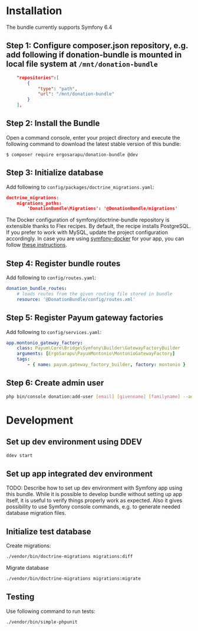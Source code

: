 # Installation

The bundle currently supports Symfony 6.4

## Step 1: Configure composer.json repository, e.g. add following if donation-bundle is mounted in local file system at `/mnt/donation-bundle`

```json
    "repositories":[
        {
            "type": "path",
            "url": "/mnt/donation-bundle"
        }
    ],
```

## Step 2: Install the Bundle

Open a command console, enter your project directory and execute the
following command to download the latest stable version of this bundle:

```console
$ composer require ergosarapu/donation-bundle @dev
```

## Step 3: Initialize database

Add following to `config/packages/doctrine_migrations.yaml`:

```json
doctrine_migrations:
    migrations_paths:
        'DonationBundle\Migrations': '@DonationBundle/migrations'
```

The Docker configuration of symfony/doctrine-bundle repository is extensible thanks to Flex recipes. By default, the recipe installs PostgreSQL.
If you prefer to work with MySQL, update the project configuration accordingly. In case you are using [symfony-docker](https://github.com/dunglas/symfony-docker) for your app, you can follow [these instructions](https://github.com/dunglas/symfony-docker/blob/main/docs/mysql.md).

## Step 4: Register bundle routes

Add following to `config/routes.yaml`:

```yaml
donation_bundle_routes:
    # loads routes from the given routing file stored in bundle
    resource: '@DonationBundle/config/routes.xml'
```

## Step 5: Register Payum gateway factories

Add following to `config/services.yaml`:

```yaml
app.montonio_gateway_factory:
    class: Payum\Core\Bridge\Symfony\Builder\GatewayFactoryBuilder
    arguments: [ErgoSarapu\PayumMontonio\MontonioGatewayFactory]
    tags:
        - { name: payum.gateway_factory_builder, factory: montonio }
```

## Step 6: Create admin user

```sh
php bin/console donation:add-user [email] [givenname] [familyname] --admin
```

# Development

## Set up dev environment using DDEV
```sh
ddev start
```

## Set up app integrated dev environment
TODO: Describe how to set up dev environment with Symfony app using this bundle. While it is possible to develop bundle without setting up app itself, it is useful to verify things properly work as expected. Also it gives possibility to use Symfony console commands, e.g. to generate needed database migration files.

## Initialize test database
Create migrations:
```sh
./vendor/bin/doctrine-migrations migrations:diff
```

Migrate database
```sh
./vendor/bin/doctrine-migrations migrations:migrate
```

## Testing
Use following command to run tests:
```sh
./vendor/bin/simple-phpunit
```
